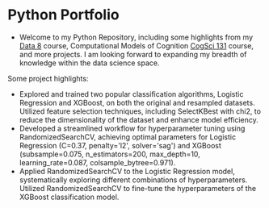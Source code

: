 # Python Portfolio
- Welcome to my Python Repository, including some highlights from my [Data 8](http://www.data8.org/) course, Computational Models of Cognition [CogSci 131](https://classes.berkeley.edu/content/2020-spring-cogsci-131-001-lec-001) course, and more projects. I am looking forward to expanding my breadth of knowledge within the data science space. 

Some project highlights:
- Explored and trained two popular classification algorithms, Logistic Regression and XGBoost, on both the original and resampled datasets.
Utilized feature selection techniques, including SelectKBest with chi2, to reduce the dimensionality of the dataset and enhance model efficiency.
- Developed a streamlined workflow for hyperparameter tuning using RandomizedSearchCV, achieving optimal parameters for Logistic Regression (C=0.37, penalty='l2', solver='sag') and XGBoost (subsample=0.075, n_estimators=200, max_depth=10, learning_rate=0.087, colsample_bytree=0.971).
- Applied RandomizedSearchCV to the Logistic Regression model, systematically exploring different combinations of hyperparameters. Utilized RandomizedSearchCV to fine-tune the hyperparameters of the XGBoost classification model. 

